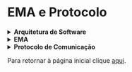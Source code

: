 <html>
<h1>EMA e Protocolo</h1>

<details>
  <summary><b>Arquitetura de Software</b></summary>

A arquitetura do trabalho está definida de acordo com a Figura 1, onde, de acordo com a
arquitetura proposta, as EMAs teriam dois módulos, o primeiro seria o módulo de “Coletor de
Dados”, que será o responsável por captar os dados recebidos pelos sensores da estação e então
publicá-los em um tópico do broker MQTT da estação e o segundo módulo seria o
“Gerenciador de Comunicação”, ele recebe as publicações então as redireciona à um tópico
existente no “Gerenciador de Fila de Mensagens” alocado no Servidor. Ambos os módulos da
EMA são softwares implementados utilizando a linguagem Python e a estação foi implementada utilizando uma máquina virtual com o sistema operacional do Raspberry Pi,
Raspbian.

![Arquitetura de Software proposta pelo trabalho](https://github.com/AX414/tcc-bcc/blob/main/Implementa%C3%A7%C3%A3o/Imagens/Arquitetura%20do%20Projeto.png?raw=true)
> Arquitetura de Software proposta pelo trabalho.

No Servidor, teríamos o “Gerenciador de Fila de Mensagens”, para a implementação foi
utilizado o Kafka, o Banco de Dados utilizado é o MySQL por se tratar de dados estruturados
e o Portal Web seria o Sistema de Gerenciamento que foi desenvolvido utilizando PHP.
Nesse sentido, nos capítulos a seguir será possível explorar de maneira mais
aprofundada a respeito de cada um dos componentes da arquitetura proposta, permitindo o
entendimento de como foi desenvolvido a implementação da EMA simulada, do Sistema de
Gerenciamento e do Protocolo de Comunicação que é utilizado para tratar das mensagens.

</details>


<details>
  <summary><b>EMA</b></summary>

Para a entrega de mensagens, foi desenvolvido uma EMA simulada utilizando uma máquina
virtual Raspbian, o uso deste sistema operacional se deve ao fato de ser um sistema operacional
baseado em Debian para o hardware Raspberry Pi, que é um computador pequeno integrado
em uma placa de circuito, frequentemente utilizado para soluções IoT como no caso de casas
inteligentes, desenvolvimento de robôs, mini servidores, centrais de multimídia, estações
meteorológicas e muitos outros projetos (RASPBERRY PI FOUNDATION, 2023).

Na estação simulada, se encontra o broker MQTT, Mosquitto, ele é utilizado para
publicar as mensagens do módulo de “Coletor de Dados” da estação, este módulo é um software
implementado em python na EMA simulada que gera dados randomizados e os encaminha para
um tópico do broker como um arquivo JSON.

Após o envio do arquivo ser efetuado e ele ser devidamente publicado no tópico do
broker, o módulo de “Gerenciador de Comunicação” que também é um software implementado
em python na EMA simulada, irá consumir esta mensagem e por sua vez produz ela em um
tópico específico da estação no Gerenciador de Fila de Mensagens que está alocado no servidor.
</details>

<details>
  <summary><b>Protocolo de Comunicação</b></summary>

Para permitir a comunicação entre EMAs e o servidor foi necessário desenvolver um protocolo
de comunicação que atua na camada de aplicação do modelo ISO/OSI. Ele foi denominado
``MIAP (Meteorological Information Application Protocol)`` ou ``(Protocolo de Aplicação de
Informações Meteorológicas)`` e foi desenvolvido para trabalhar junto ao gerenciador de fila de
mensagens Kafka, definindo como a comunicação entre as EMAs e servidor deve ser realizada.
A tabela ilustra as camadas de rede e as tecnologias utilizadas em cada camada.

| Camadas | Protocolos |
| ------------- | ------------- |
| Camada de Aplicação | MIAP + KAFKA |
| Camada de Transporte | TCP |
| Camada de Rede | IP |
| Camada Física + Enlace | Ethernet / 3G / 4G / etc... |

<details>
  <summary><b>Mensagens</b></summary>

As mensagens MIAP serão enviadas entre EMAs e servidor utilizando o Kafka, que foi
selecionado por possuir características importantes para esta tarefa, como por exemplo, o fato
de ser um sistema de fila de mensagem tolerante a falhas permitindo hospedar diversos agentes
do Kafka em servidores distintos, a escalabilidade que permite adicionar partições para os
tópicos das mensagens para distribuir o carregamento da mensagem de forma uniforme
(AMAZON, 2023).

A escolha do formato JSON para a transmissão dos dados se deve ao fato de sua sintaxe
ser mais compacta, se comparado a outras tecnologias que possuem o mesmo objetivo (ex:
XML), proporcionando uma economia de dados que pode ser vantajosa em termos de
desempenho de transmissão. Os documentos JSON também são mais simples para o ser
humano compreender, se comparados ao XML. Além disso, é considerado um formato flexível,
sendo compatível com diversos tipos de dados (AMAZON, 2023).

O protocolo possui um tipo de mensagem apenas, porém possui dois atributos
importantes. O primeiro atributo (“observacao”) possui os dados meteorológicos coletados
pelas EMAs e enviados ao servidor, como por exemplo, temperatura do ar, direção e velocidade
do vento, umidade relativa do ar e outras informações pertinentes. O segundo atributo
“diagnostico”, possui dados de diagnóstico de uma EMA que possibilita aos operadores do
sistema conhecer o estado atual de cada EMA, como por exemplo, o status, carga da bateria,
uptime, entre outras informações pertinentes.

As mensagens são enviadas das EMAs para o servidor em intervalos de cinco (5)
minutos. O formato da mensagem utilizado pelo protocolo se encontra na página 27 da versão final 
do <a href="https://github.com/AX414/tcc-bcc/blob/main/Artigos/Levantamento%20Bibliogr%C3%A1fico%20Final%20-%20Porcel.pdf">Levantamento Bibliográfico</a>.

Para validar os arquivos recebidos, é utilizado o JSON Schema, a mensagem possui um
Schema correspondente que se encontra <a href="https://github.com/AX414/tcc-bcc/blob/main/schema.json">aqui</a>.
</details>

<details>
  <summary><b>Formalização do Protocolo</b></summary>

A Figura a seguir apresenta um diagrama de estados da Mensagem do Protocolo, com ele é possível
ver a ilustração de como é efetuado o processo do envio da mensagem pelo protocolo.

![Diagrama de Estados Finitos da Mensagem do Protocolo](https://github.com/AX414/tcc-bcc/blob/main/Implementa%C3%A7%C3%A3o/Imagens/Formaliza%C3%A7%C3%A3o%20do%20Protocolo.png?raw=true)
> Diagrama de Estados Finitos da Mensagem do Protocolo

Após os dados serem coletados pelos sensores da EMA, os dados estão preparados para
o envio, após cinco (5) minutos, o envio é efetuado e os dados são recebidos pelo servidor.

No servidor, os dados recebidos são validados pelo JSON Schema, caso o formato do
arquivo esteja válido de acordo com o Schema, os valores são verificados para determinar se
algum deles esteja fora do padrão, em caso afirmativo, os valores serão persistidos com o erro
informando qual sensor apresentou o erro. Caso nenhum sensor possua erro, os dados serão
persistidos normalmente.

Caso o formato do dos dados esteja inválido de acordo com o JSON Schema, o protocolo
dará início ao tratamento de erros e em seguida irá persistir os dados informando que o formato
está inválido de acordo com o Schema.
</details>

</details>

Para retornar à página inicial clique <a href="https://github.com/AX414/tcc-bcc/">aqui</a>.

</html>
